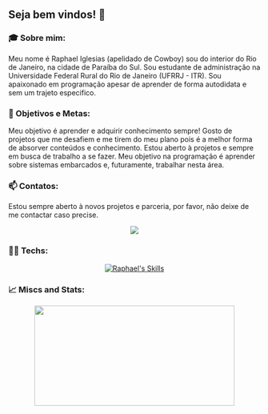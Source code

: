 ## Seja bem vindos! 🚀

### 🎓 Sobre mim:

  Meu nome é Raphael Iglesias (apelidado de Cowboy) sou do interior do Rio de Janeiro, na cidade de Paraíba do Sul. Sou estudante de administração na Universidade Federal Rural do Rio de Janeiro (UFRRJ - ITR). Sou apaixonado em programação apesar de aprender de forma autodidata e sem um trajeto especifico.

### 🎯 Objetivos e Metas:

  Meu objetivo é aprender e adquirir conhecimento sempre! Gosto de projetos que me desafiem e me tirem do meu plano pois é a melhor forma de absorver conteúdos e conhecimento.
  Estou aberto à projetos e sempre em busca de trabalho a se fazer.
  Meu objetivo na programação é aprender sobre sistemas embarcados e, futuramente, trabalhar nesta área.

### 📫 Contatos: 

Estou sempre aberto à novos projetos e parceria, por favor, não deixe de me contactar caso precise.
<p align="center">
  <a href="https://br.linkedin.com/in/raphael-pedroso-662297238" alt="Linkedin">
    <img src="https://img.shields.io/badge/LinkedIn-0077B5?style=for-the-badge&logo=linkedin&logoColor=white" />
  </a>
</p>
  

### 👨‍💻 Techs:

<p align="center">
  <a href="https://skillicons.dev">
    <img src="https://skillicons.dev/icons?i=cs,mysql,py,r,vscode,lua" alt="Raphael's Skills"/>
  </a>
</p>

### 📈 Miscs and Stats:

<div align="center">
  <a href="https://github.com/thundercowboy">
  <img height="200em" img width="400em" src="https://github-readme-stats.vercel.app/api/top-langs/?username=thundercowboy&layout=compact&langs_count=7&theme=dracula"/>
</div>
